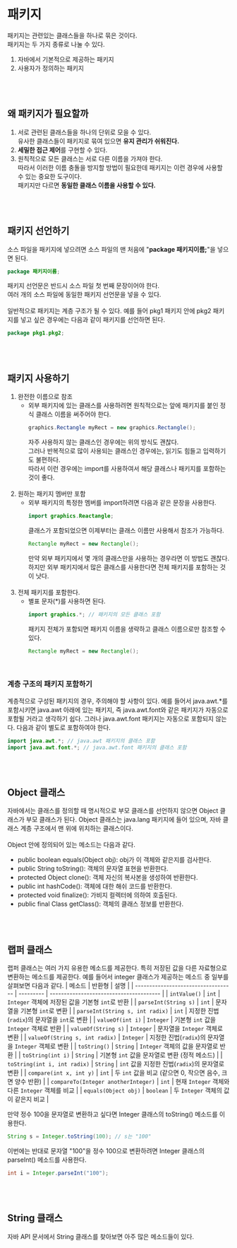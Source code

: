 # 패키지
패키지는 관련있는 클래스들을 하나로 묶은 것이다.  
패키지는 두 가지 종류로 나눌 수 있다.  
1. 자바에서 기본적으로 제공하는 패키지
2. 사용자가 정의하는 패키지

<br><br>

## 왜 패키지가 필요할까
1. 서로 관련된 클래스들을 하나의 단위로 모을 수 있다.  
유사한 클래스들이 패키지로 묶여 있으면 **유지 관리가 쉬워진다.**
2. **세밀한 접근 제어**를 구현할 수 있다.
3. 원칙적으로 모든 클래스는 서로 다른 이름을 가져야 한다.  
따라서 이러한 이름 충돌을 방지할 방법이 필요한데 패키지는 이런 경우에 사용할 수 있는 중요한 도구이다.  
패키지만 다르면 **동일한 클래스 이름을 사용할 수 있다.**

<br><br>

## 패키지 선언하기
소스 파일을 패키지에 넣으려면 소스 파일의 맨 처음에 "**package 패키지이름;**"을 넣으면 된다.

```java
package 패키지이름;
```

패키지 선언문은 반드시 소스 파일 첫 번째 문장이어야 한다.  
여러 개의 소스 파일에 동일한 패키지 선언문을 넣을 수 있다.  
<br>
일반적으로 패키지는 계층 구조가 될 수 있다. 예를 들어 pkg1 패키지 안에 pkg2 패키지를 넣고 싶은 경우에는 다음과 같이 패키지를 선언하면 된다.

```java
package pkg1.pkg2;
```

<br><br>

## 패키지 사용하기
1. 완전한 이름으로 참조
    - 외부 패키지에 있는 클래스를 사용하려면 원칙적으로는 앞에 패키지를 붙인 정식 클래스 이름을 써주어야 한다.
        ```java
        graphics.Rectangle myRect = new graphics.Rectangle();
        ```
        자주 사용하지 않는 클래스인 경우에는 위의 방식도 괜찮다.  
        그러나 반복적으로 많이 사용되는 클래스인 경우에는, 읽기도 힘들고 입력하기도 불편하다.  
        따라서 이런 경우에는 import를 사용하여서 해당 클래스나 패키지를 포함하는 것이 좋다.  
        <br>
2. 원하는 패키지 멤버만 포함
    - 외부 패키지의 특정한 멤버를 import하려면 다음과 같은 문장을 사용한다.
        ```java
        import graphics.Reactangle;
        ```
        클래스가 포함되었으면 이제부터는 클래스 이름만 사용해서 참조가 가능하다.
        ```java
        Rectangle myRect = new Rectangle();
        ```
        만약 외부 패키지에서 몇 개의 클래스만을 사용하는 경우라면 이 방법도 괜찮다.  
        하지만 외부 패키지에서 많은 클래스를 사용한다면 전체 패키지를 포함하는 것이 낫다.  
        <br>
3. 전체 패키지를 포함한다.
    - 별표 문자(*)를 사용하면 된다.
        ```java
        import graphics.*; // 패키지의 모든 클래스 포함
        ```
        패키지 전체가 포함되면 패키지 이름을 생략하고 클래스 이름으로만 참조할 수 있다.
        ```java
        Rectangle myRect = new Rectangle();
        ```

<br>

### 계층 구조의 패키지 포함하기
계층적으로 구성된 패키지의 경우, 주의해야 할 사항이 있다. 예를 들어서 java.awt.*를 포함시키면 java.awt 아래에 있는 패키지, 즉 java.awt.font와 같은 패키지가 자동으로 포함될 거라고 생각하기 쉽다. 그러나 java.awt.font 패키지는 자동으로 포함되지 않는다. 다음과 같이 별도로 포함하여야 한다.
```java
import java.awt.*; // java.awt 패키지의 클래스 포함
import java.awt.font.*; // java.awt.font 패키지의 클래스 포함
```

<br><br>

## Object 클래스
자바에서는 클래스를 정의할 때 명시적으로 부모 클래스를 선언하지 않으면 Object 클래스가 부모 클래스가 된다. Object 클래스는 java.lang 패키지에 들어 있으며, 자바 클래스 계층 구조에서 맨 위에 위치하는 클래스이다.  
<br>
Object 안에 정의되어 있는 메소드는 다음과 같다.
- public boolean equals(Object obj): obj가 이 객체와 같은지를 검사한다.
- public String toString(): 객체의 문자열 표현을 반환한다.
- protected Object clone(): 객체 자신의 복사본을 생성하여 반환한다.
- public int hashCode(): 객체에 대한 해쉬 코드를 반환한다.
- protected void finalize(): 가비지 컬렉터에 의하여 호출된다.
- public final Class getClass(): 객체의 클래스 정보를 반환한다.

<br><br>

## 랩퍼 클래스
랩퍼 클래스는 여러 가지 유용한 메소드를 제공한다. 특히 저장된 값을 다른 자료형으로 변환하는 메소드를 제공한다. 예를 들어서 integer 클래스가 제공하는 메소드 중 일부를 살펴보면 다음과 같다.
| 메소드                                 | 반환형       | 설명                                      |
| ----------------------------------- | --------- | --------------------------------------- |
| `intValue()`                        | `int`     | `Integer` 객체에 저장된 값을 기본형 `int`로 반환      |
| `parseInt(String s)`                | `int`     | 문자열을 기본형 `int`로 변환                      |
| `parseInt(String s, int radix)`     | `int`     | 지정한 진법(`radix`)의 문자열을 `int`로 변환         |
| `valueOf(int i)`                    | `Integer` | 기본형 `int` 값을 `Integer` 객체로 반환           |
| `valueOf(String s)`                 | `Integer` | 문자열을 `Integer` 객체로 변환                   |
| `valueOf(String s, int radix)`      | `Integer` | 지정한 진법(`radix`)의 문자열을 `Integer` 객체로 변환  |
| `toString()`                        | `String`  | `Integer` 객체의 값을 문자열로 반환                |
| `toString(int i)`                   | `String`  | 기본형 `int` 값을 문자열로 변환 (정적 메소드)           |
| `toString(int i, int radix)`        | `String`  | `int` 값을 지정한 진법(`radix`)의 문자열로 변환       |
| `compare(int x, int y)`             | `int`     | 두 `int` 값을 비교 (같으면 0, 작으면 음수, 크면 양수 반환) |
| `compareTo(Integer anotherInteger)` | `int`     | 현재 `Integer` 객체와 다른 `Integer` 객체를 비교    |
| `equals(Object obj)`                | `boolean` | 두 `Integer` 객체의 값이 같은지 비교               |

만약 정수 100을 문자열로 변환하고 싶다면 Integer 클래스의 toString() 메소드를 이용한다.
```java
String s = Integer.toString(100); // s는 "100"
```

이번에는 반대로 문자열 "100"을 정수 100으로 변환하려면 Integer 클래스의 parseInt() 메소드를 사용한다.
```java
int i = Integer.parseInt("100");
```

<br><br>

## String 클래스
자바 API 문서에서 String 클래스를 찾아보면 아주 많은 메소드들이 있다.
